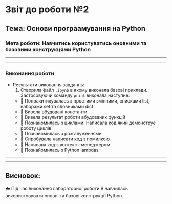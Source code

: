 # Звіт до роботи №2 
## Тема: Основи програамування на Python

### Мета роботи: Навчитись користуватись оновними та базовими конструкцями Python 

----
----

### Виконання роботи
- Результати виконання завданнь:
    1. Створила файл `.ipynb` в якому виконала базові приклади. Застосовуючи команду `print` виконала наступне:
    * :round_pushpin: Попракитикувалась з простими змінними, списками list, наборами set та словниками dict 
    * :round_pushpin: Вивела вбудовані константи
    * :round_pushpin: Вивела результат роботи вбудованих функцій 
    * :round_pushpin: Познайомилась з циклами. Написала код який демонструє роботу циклів
    * :round_pushpin: Познайомилась з розгалуженнями
    * :round_pushpin: Спробувала написати код з помилкою
    * :round_pushpin: Написала код з контекст-менеджером
    * :round_pushpin: Познайомилась з Python lambdas
   
----
----

## Висновок:
:cloud: Під час виконання лабораторної роботи Я навчилась використовувати оновні та базові конструкції Python.
